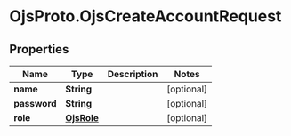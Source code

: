# OjsProto.OjsCreateAccountRequest

## Properties

Name | Type | Description | Notes
------------ | ------------- | ------------- | -------------
**name** | **String** |  | [optional] 
**password** | **String** |  | [optional] 
**role** | [**OjsRole**](OjsRole.md) |  | [optional] 


